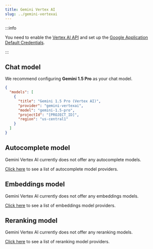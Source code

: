 ```yaml
---
title: Gemini Vertex AI
slug: ../gemini-vertexai
---
```


:::info

You need to enable the [Vertex AI API](https://console.cloud.google.com/marketplace/product/google/aiplatform.googleapis.com) and set up the [Google Application Default Credentials](https://cloud.google.com/docs/authentication/provide-credentials-adc).

:::

## Chat model

We recommend configuring **Gemini 1.5 Pro** as your chat model.

```json title="config.json"
{
  "models": [
    {
      "title": "Gemini 1.5 Pro (Vertex AI)",
      "provider": "gemini-vertexai",
      "model": "gemini-1.5-pro",
      "projectId": "[PROJECT_ID]",
      "region": "us-central1"
    }
  ]
}
```

## Autocomplete model

Gemini Vertex AI currently does not offer any autocomplete models.

[Click here](../../model-types/autocomplete.md) to see a list of autocomplete model providers.

## Embeddings model

Gemini Vertex AI currently does not offer any embeddings models.

[Click here](../../model-types/embeddings.md) to see a list of embeddings model providers.

## Reranking model

Gemini Vertex AI currently does not offer any reranking models.

[Click here](../../model-types/reranking.md) to see a list of reranking model providers.
